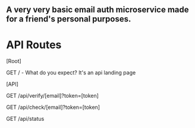 ## A very **very** basic email auth microservice made for a friend's personal purposes.

# API Routes

[Root]

GET / - What do you expect? It's an api landing page

[API]

GET /api/verify/[email]?token=[token]

GET /api/check/[email]?token=[token]

GET /api/status
